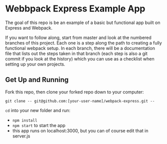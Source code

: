 # Webbpack Express Example App

The goal of this repo is be an example of a basic but functional app built on Express and Webpack.

If you want to follow along, start from master and look at the numbered branches of this project. Each one is a step along the path to creating a fully functional webpack setup. In each branch, there will be a documentation file that lists out the steps taken in that branch (each step is also a git commit if you look at the history) which you can use as a checklist when setting up your own projects. 

## Get Up and Running

Fork this repo, then clone your forked repo down to your computer:

```
git clone -- git@github.com:[your-user-name]/webpack-express.git --
```

`cd` into your new folder and run:
- ```npm install```
- ```npm start``` to start the app
- this app runs on localhost:3000, but you can of course edit that in server.js
